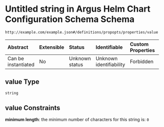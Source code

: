 # Untitled string in Argus Helm Chart Configuration Schema Schema

```txt
http://example.com/example.json#/definitions/propopts/properties/value
```



| Abstract            | Extensible | Status         | Identifiable            | Custom Properties | Additional Properties | Access Restrictions | Defined In                                                        |
| :------------------ | :--------- | :------------- | :---------------------- | :---------------- | :-------------------- | :------------------ | :---------------------------------------------------------------- |
| Can be instantiated | No         | Unknown status | Unknown identifiability | Forbidden         | Allowed               | none                | [values.schema.json\*](values.schema.json "open original schema") |

## value Type

`string`

## value Constraints

**minimum length**: the minimum number of characters for this string is: `0`
